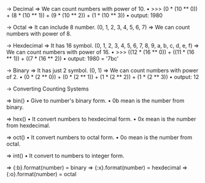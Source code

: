 → Decimal
   ⇒ We can count numbers with power of 10.
      • >>> (0 * (10 ** 0)) + (8 * (10 ** 1)) + (9 * (10 ** 2)) + (1 * (10 ** 3)) 
      • output: 1980

→ Octal
   ⇒ It can include 8 number. (0, 1, 2, 3, 4, 5, 6, 7)
   ⇒ We can count numbers with power of 8.

→ Hexdecimal 
   ⇒ It has 16 symbol. (0, 1, 2, 3, 4, 5, 6, 7, 8, 9, a, b, c, d, e, f)
   ⇒ We can count numbers with power of 16.
      • >>> ((12 * (16 ** 0)) + ((11 * (16 ** 1)) + ((7 * (16 ** 2))
      • output: 1980 = '7bc'

→ Binary
   ⇒ It has just 2 symbol. (0, 1)
   ⇒ We can count numbers with power of 2.
      • (0 * (2 ** 0)) + (0 * (2 ** 1)) + (1 * (2 ** 2)) + (1 * (2 ** 3)) 
      • output: 12

→ Converting Counting Systems
 
   ⇒ bin()
      • Give to number's  binary form.
      • 0b mean is the number from binary.
   
   ⇒ hex()
      • It convert numbers to hexdecimal form.
      • 0x mean is the number from hexdecimal.

   ⇒ oct()
      • It convert numbers to octal form.
      • 0o mean is the number from octal.
   
   ⇒ int()
      • It convert to numbers to integer form.
      
   ⇒ {:b}.format(number) = binary
   ⇒ {:x}.format(number) = hexdecimal
   ⇒ {:o}.format(number)  = octal